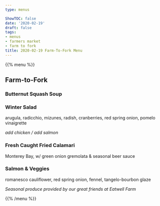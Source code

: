 ```yaml
---
type: menus

ShowTOC: false
date: '2020-02-19'
draft: false
tags:
- menus
- farmers market
- farm to fork
title: 2020-02-19 Farm-To-Fork Menu
---
```


{{% menu %}}

## Farm\-to\-Fork

### Butternut Squash Soup

### Winter Salad

arugula, radicchio, mizunes, radish, cranberries,
red spring onion, pomelo vinaigrette

*add chicken / add salmon*

### Fresh Caught Fried Calamari

Monterey Bay, w/ green onion gremolata & seasonal beer sauce

### Salmon & Veggies

romanesco cauliflower, red spring onion, 
fennel, tangelo\-bourbon glaze


*Seasonal produce provided by our great friends at Eatwell Farm*

{{% /menu %}}

